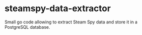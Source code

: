 # steamspy-data-extractor
Small go code allowing to extract Steam Spy data and store it in a PostgreSQL database. 
